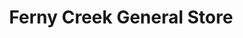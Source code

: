 ---
title: "Ferny Creek General Store"
url: /ferny-creek/ferny-creek-general-store/
shop: vacant
---